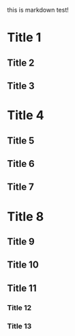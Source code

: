 this is markdown test!

# Title 1

## Title 2

## Title 3

# Title 4

## Title 5

## Title 6

## Title 7

# Title 8

## Title 9

## Title 10

## Title 11

### Title 12

### Title 13

